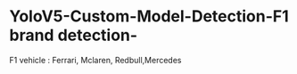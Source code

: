 # YoloV5-Custom-Model-Detection-F1 brand detection-
F1 vehicle : Ferrari, Mclaren, Redbull,Mercedes
